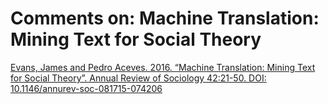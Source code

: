 # Comments on: Machine Translation: Mining Text for Social Theory
[Evans, James and Pedro Aceves.  2016. “Machine Translation: Mining Text for Social Theory”. Annual Review of Sociology 42:21-50. DOI: 10.1146/annurev-soc-081715-074206](http://www.annualreviews.org/doi/pdf/10.1146/annurev-soc-081715-074206)